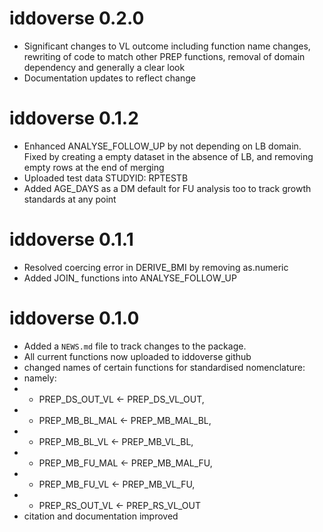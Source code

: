 # iddoverse 0.2.0
* Significant changes to VL outcome including function name changes, rewriting of code to match other PREP functions, removal of domain dependency and generally a clear look
* Documentation updates to reflect change

# iddoverse 0.1.2
* Enhanced ANALYSE_FOLLOW_UP by not depending on LB domain. Fixed by creating a empty dataset in the absence of LB, and removing empty rows at the end of merging
* Uploaded test data STUDYID: RPTESTB
* Added AGE_DAYS as a DM default for FU analysis too to track growth standards at any point

# iddoverse 0.1.1
* Resolved coercing error in DERIVE_BMI by removing as.numeric
* Added JOIN_ functions into ANALYSE_FOLLOW_UP

# iddoverse 0.1.0

* Added a `NEWS.md` file to track changes to the package.
* All current functions now uploaded to iddoverse github
* changed names of certain functions for standardised nomenclature:
*   namely:
* +    PREP_DS_OUT_VL <- PREP_DS_VL_OUT,
* +    PREP_MB_BL_MAL <- PREP_MB_MAL_BL, 
* +    PREP_MB_BL_VL <- PREP_MB_VL_BL,
* +    PREP_MB_FU_MAL <- PREP_MB_MAL_FU,
* +    PREP_MB_FU_VL <- PREP_MB_VL_FU,
* +    PREP_RS_OUT_VL <- PREP_RS_VL_OUT
* citation and documentation improved
